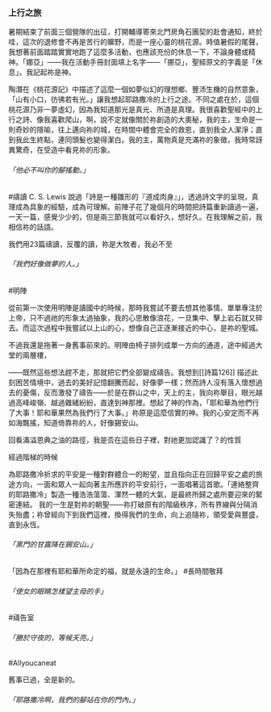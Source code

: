 ### 上行之旅

暑期結束了前面三個營隊的出征，打開輔導寄來北門房角石團契的赴會通知，終於哇，這次的退修會不再是苦行的曠野，而是一座心靈的桃花源。時值暑假的尾聲，我想著前面踏踏實實地跑了這麼多活動，也應該充份的休息一下，不論身體或精神。「娜亞」——我在活動手冊封面填上名字——「挪亞」，聖經原文的字義是「休息」。我記起祢是神。

陶潛在《桃花源記》中描述了這麼一個如夢似幻的理想鄉、豐沛生機的自然意象，「山有小口，彷彿若有光。」讓我想起耶路撒冷的上行之途。不同之處在於，這個桃花源乃非一夢虛幻，因為我知道那光是真光、所道是真理。我很喜歡聖經中的上行之詩、像我喜歡爬山，啊，說不定就像關於祢創造的大奧秘，我的主，生命是一則奇妙的隱喻，往上邁向祢的城，在時間中體會完全的救恩，直到我全人潔淨；直到我此生終點，連同頭髮也變得潔白。我的主，萬物真是充滿祢的象徵，我時常訝異驚奇，在受造中看見祢的形象。
###### 「他必不叫你的腳搖動。」
#禱讀 
C. S. Lewis 說過「詩是一種雛形的『道成肉身』」，透過詩文字的呈現，真理成為具象的經驗，成為可理解。前陣子花了幾個月的時間把詩篇重新讀過一遍，一天一篇，感覺少少的，但是兩三節我就可以看好久，想好久。在我理解之前，我相信祢的話語。

我們用23篇禱讀，反覆的讀，祢是大牧者，我必不至

###### 「我們好像做夢的人。」
#明陣

從前第一次使用明陣是讀國中的時候，那時我嘗試不要去想其他事情、單單專注於上帝，只不過祂的形象太過抽象，我的心思散像浪花，一旦集中、擊上岩石就又碎去。而這次過程中我嘗試以上山的心，想像自己正逐漸接近的中心，是祢的聖城。

不過我還是拖著一身舊事前來的。明陣由椅子排列成單一方向的通道，途中經過大堂的兩層樓，

——既然這些想法趕不走，那就把它們全部變成禱告。我想到[[詩篇126]] 描述此刻困苦情境中，過去的美好記憶翻騰而起，好像夢一樣；然而詩人沒有落入懷想過去的憂傷，反而激發了禱告——於是在群山之中，天上的主，我向祢舉目，眼光越過高峰峻嶺、越過雜緒紛紛，直達到神那裡。想起了神的作為，「耶和華為他們行了大事！耶和華果然為我們行了大事。」祢原是這麼信實的神。我的心安定而不再如海飄搖，知道倚靠祢的人，好像錫安山。

回看滿溢恩典之油的路徑，我是否在這些日子裡，對祂更加認識了？的性質

經過階梯的時候

為耶路撒冷祈求的平安是一種對群體合一的盼望，並且指向正在回歸平安之處的旅途方向，一面和眾人一起向著主所應許的平安前行，一面唱著這首歌。「連絡整齊的耶路撒冷」製造一種浩浩蕩蕩、渾然一體的大氣，是最終所歸之處所要迎來的緊密連結。 我的一生是對祢的朝聖——祢打破原有的階級秩序，所有界線與分隔消失殆盡；祢曾經向下到我們這裡，換得我們的生命，向上追隨祢，領受愛與豐盛，直到永恆。


###### 「黑門的甘露降在錫安山。」

「因為在那裡有耶和華所命定的福，就是永遠的生命。」
#長時間敬拜

###### 「使女的眼睛怎樣望主母的手」
#禱告室



###### 「勝於守夜的，等候天亮。」
#Allyoucaneat


舊事已過，全是新的。

###### 「耶路撒冷啊，我們的腳站在你的門內。」

